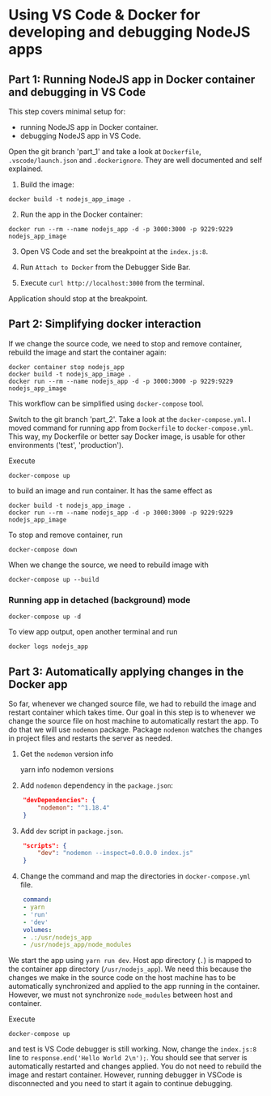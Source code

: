 # Using VS Code & Docker for developing and debugging NodeJS apps

## Part 1: Running NodeJS app in Docker container and debugging in VS Code

This step covers minimal setup for:

- running NodeJS app in Docker container.
- debugging NodeJS app in VS Code.

Open the git branch 'part_1' and take a look at `Dockerfile`, `.vscode/launch.json` 
and `.dockerignore`. They are well documented and self explained.

1. Build the image:

`docker build -t nodejs_app_image .`

2. Run the app in the Docker container:

`docker run --rm --name nodejs_app -d -p 3000:3000 -p 9229:9229 nodejs_app_image`

3. Open VS Code and set the breakpoint at the `index.js:8`.

4. Run `Attach to Docker` from the Debugger Side Bar.

4. Execute `curl http://localhost:3000` from the terminal.

Application should stop at the breakpoint.


## Part 2: Simplifying docker interaction

If we change the source code, we need to stop and remove container, rebuild the
image and start the container again:


    docker container stop nodejs_app  
    docker build -t nodejs_app_image .
    docker run --rm --name nodejs_app -d -p 3000:3000 -p 9229:9229 nodejs_app_image 

This workflow can be simplified using `docker-compose` tool. 

Switch to the git branch 'part_2'. Take a look at the `docker-compose.yml`.
I moved command for running app from `Dockerfile` to `docker-compose.yml`. 
This way, my Dockerfile or better say Docker image, is usable for other 
environments ('test', 'production').

Execute 
  
    docker-compose up
    
to build an image and run container. It has the same effect as

    docker build -t nodejs_app_image .
    docker run --rm --name nodejs_app -d -p 3000:3000 -p 9229:9229 nodejs_app_image

To stop and remove container, run 

    docker-compose down

When we change the source, we need to rebuild image with

    docker-compose up --build

### Running app in detached (background) mode

    docker-compose up -d

To view app output, open another terminal and run

    docker logs nodejs_app

## Part 3: Automatically applying changes in the Docker app

So far, whenever we changed source file, we had to rebuild the image and
restart container which takes time. Our goal in this step is to whenever we
change the source file on host machine to automatically restart the app.
To do that we will use `nodemon` package. Package `nodemon` watches the changes in project files and restarts the server as needed. 

1. Get the `nodemon` version info

    yarn info nodemon versions

2. Add `nodemon` dependency in the `package.json`:

```json
    "devDependencies": {
        "nodemon": "^1.18.4"
    }
```

3. Add `dev` script in `package.json`.

```json
    "scripts": {
        "dev": "nodemon --inspect=0.0.0.0 index.js"
    }
```

4. Change the command and map the directories in `docker-compose.yml` file.

```yml
    command:
    - yarn
    - 'run'
    - 'dev'
    volumes:
    - .:/usr/nodejs_app
    - /usr/nodejs_app/node_modules
```

We start the app using `yarn run dev`. Host app directory (`.`) is mapped 
to the container app directory (`/usr/nodejs_app`). We need this because the 
changes we make in the source code on the host machine has to be automatically 
synchronized and applied to the app running in the container. However, we must
not synchronize `node_modules` between host and container.

Execute 

    docker-compose up

and test is VS Code debugger is still working. Now, change the `index.js:8` line
to `response.end('Hello World 2\n');`. You should see that server is automatically
restarted and changes applied. You do not need to rebuild the image and restart
container. However, running debugger in VSCode is disconnected and you need to 
start it again to continue debugging.